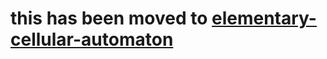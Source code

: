 # this has been moved to [elementary-cellular-automaton](https://github.com/JsWatt/elementary-cellular-automaton)
